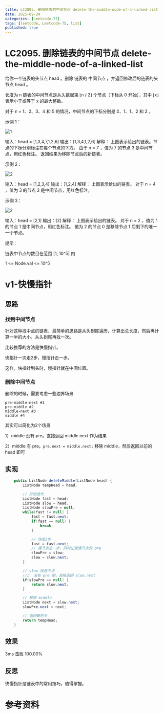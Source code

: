 ```yaml
---
title: LC2095. 删除链表的中间节点 delete-the-middle-node-of-a-linked-list
date: 2025-09-24 
categories: [Leetcode-75]
tags: [leetcode, Leetcode-75, list]
published: true
---
```


# LC2095. 删除链表的中间节点 delete-the-middle-node-of-a-linked-list


给你一个链表的头节点 head 。删除 链表的 中间节点 ，并返回修改后的链表的头节点 head 。

长度为 n 链表的中间节点是从头数起第 ⌊n / 2⌋ 个节点（下标从 0 开始），其中 ⌊x⌋ 表示小于或等于 x 的最大整数。

对于 n = 1、2、3、4 和 5 的情况，中间节点的下标分别是 0、1、1、2 和 2 。
 
示例 1：

![1](https://assets.leetcode.com/uploads/2021/11/16/eg1drawio.png)

输入：head = [1,3,4,7,1,2,6]
输出：[1,3,4,1,2,6]
解释：
上图表示给出的链表。节点的下标分别标注在每个节点的下方。
由于 n = 7 ，值为 7 的节点 3 是中间节点，用红色标注。
返回结果为移除节点后的新链表。 

示例 2：

![2](https://assets.leetcode.com/uploads/2021/11/16/eg2drawio.png)

输入：head = [1,2,3,4]
输出：[1,2,4]
解释：
上图表示给出的链表。
对于 n = 4 ，值为 3 的节点 2 是中间节点，用红色标注。

示例 3：

![2](https://assets.leetcode.com/uploads/2021/11/16/eg3drawio.png)

输入：head = [2,1]
输出：[2]
解释：
上图表示给出的链表。
对于 n = 2 ，值为 1 的节点 1 是中间节点，用红色标注。
值为 2 的节点 0 是移除节点 1 后剩下的唯一一个节点。
 

提示：

链表中节点的数目在范围 [1, 10^5] 内

1 <= Node.val <= 10^5

 
# v1-快慢指针

## 思路

### 找到中间节点

针对这种找中点的链表，最简单的思路是从头到尾遍历，计算出总长度，然后再计算一半的大小，从头到尾再找一次。

比较推荐的方法是快慢指针。

快指针一次走2步，慢指针走一步。

这样，快指针到头时，慢指针就在中间位置。

### 删除中间节点

删除的时候，需要考虑一些边界场景

```
pre-middle-next #1
pre-middle #2
middle-next #3
middle #4
```

其实可以简化为2个场景

1）middle 没有 pre。直接返回 middle.next 作为结果

2）middle 有 pre。`pre.next = middle.next;` 移除 middle，然后返回以前的 head 即可

## 实现

```java
    public ListNode deleteMiddle(ListNode head) {
        ListNode tempHead = head;

        // 开始迭代
        ListNode fast = head;
        ListNode slow = head;
        ListNode slowPre = null;
        while(fast != null) {
            fast = fast.next;
            if(fast == null) {
                break;
            }

            // 快走2步
            fast = fast.next;
            // 慢节点走一步，同时记录慢节点的 pre
            slowPre = slow;
            slow = slow.next;
        }   

        // slow 就是中点
        //1. 没有 pre 前，直接返回 slow.next
        if(slowPre == null) {
            return slow.next;
        }

        // 移除 middle
        ListNode next = slow.next;
        slowPre.next = next;

        // 返回新的头
        return tempHead;        
    }
```

## 效果

3ms 击败 100.00%

## 反思

快慢指针是链表中的常用技巧，值得掌握。

# 参考资料